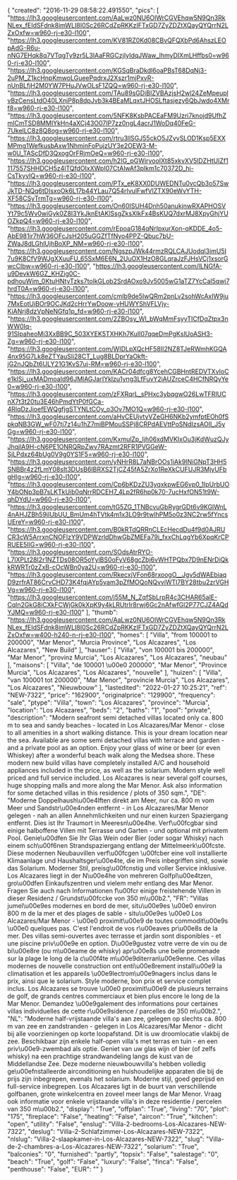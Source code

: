 {
"created": "2016-11-29 08:58:22.491550",
"pics": [
"https://lh3.googleusercontent.com/AaLwz0NU6OlWrCGVEhqw5N9Qn3RkNLex_fEIdSFdnk8imWLI8I0Sc26RCdZpRKKzIFTxGD7ZyZDZtXQayQYQrrN2LZxOxfw=w960-rj-e30-l100",
"https://lh3.googleusercontent.com/KV81RZ0Kd08CBvQFQXbPd6AhszLEOpAdG-R6u-nNG7EHqk8q7VTqgTy9zr5L3IAaFRGCzjIyIdqJWaw_lhmyDIXmLHffbs0=w960-rj-e30-l100",
"https://lh3.googleusercontent.com/KGSqBraDkdl6oaPBsT68DqNj3-2uPM_Z1kcHnpKmwoLGueePqdrxJ2Xszr1mjPxvR-nUnBLfjH2M0YW7PHuJVwOLsF1ZQQ=w960-rj-e30-l100",
"https://lh3.googleusercontent.com/TAu89sGDiBIZVBAzjsH2wl24ZeMpeuplvBzCensLtdO40LXnjP8p8dpJvb3k4BEaMLqxtJHOSLftasjezy6QbJwdo4XMrf8=w960-rj-e30-l100",
"https://lh3.googleusercontent.com/5NFK8KsbPACEaFM9Uzri7knojd9UfhZmICmTSD8MMIYkHn4aXCj43O07IP7zz0ngL4acrJ1WoDq40FeG-7UkelLC8z8Q8og=w960-rj-e30-l100",
"https://lh3.googleusercontent.com/rtru3llSGJ55ckO5JZyvSLOD1Ksp5EXXMPmg1WefkusbAxw1NhminFoPujzUY3e2OEW3-M-w0U_TAScDfD3QxogOrFRjmOeQ=w960-rj-e30-l100",
"https://lh3.googleusercontent.com/h2IG_pGWiryooIXt85xkvXV5lDZHtUlZf1117557SHHDCH5z4lTQfdOIxXWpI07CtAlwAf3pIkm1c70372D_hi-CsTkyvIQ=w960-rj-e30-l100",
"https://lh3.googleusercontent.com/PTx_eK8XX0DUWEDNTu0vcQb3o57SwJkTD-NQq6tDIsxoOk6L17b44YLau7Q54rIvulFwfVlZTX90eWvYTH-XF58CSyTrmTg=w960-rj-e30-l100",
"https://lh3.googleusercontent.com/On60ISUH4Dnh50anukjnwRXAPHOSVYt79c5Wv0wiGyk0Z8I3YkJknEtAKlSsgZksXIkFx4BsKUQ7dxrMJ8XpyGhjYUOZkpQ4=w960-rj-e30-l100",
"https://lh3.googleusercontent.com/rEpoaG184qNrIpxurXon-qKDDE_4o5-AbE981ir7hW36OFcJsH205uGGZfTfNyo4PPZ-Qbuc7bU-ZWaJ8dLGhlUjhBoXP_NM=w960-rj-e30-l100",
"https://lh3.googleusercontent.com/NgszpJWk44rmzRQLCAJUodql3imU5I7u9K8CfV9WJgXXuuFU_65SxM6E6N_2UuOX1HzO8GLqraJzFJHsVCj1xsorGwcCIbw=w960-rj-e30-l100",
"https://lh3.googleusercontent.com/lLNGfA-u9DevkW6GZ_KHZig0C-pdhouWim_0KtuHNtyTzks7tolkGLob2SrdAOxo9Jv5005wG1aTZ7YcCaI5qwj7hrdT0A=w960-rj-e30-l100",
"https://lh3.googleusercontent.com/cmlb9de5IwQRm2pnLv2sohWcAxIW9ju7MxEotUiBOr9OCJKd2cHrrYwDoow-yHUWYShVFLVjy-KiANrj8dzVpNeNGfq1p_fd=w960-rj-e30-l100",
"https://lh3.googleusercontent.com/2ZBOsy_WI_bWqMmFsyyTICfDqZtpx3nWW0Iq-91SIpaheoMi3XxBB9C_503XYEK5TXHKh7KulI07qqeDmPgKslUoASH3-Zg=w960-rj-e30-l100",
"https://lh3.googleusercontent.com/WIDLpXQcHF58II2NZ8TJeRWmhKGQA4nx95G7Lk8eZTYauSli28CT_Lug8BLDprYaOkft-jG2nJQbZt6ULY21G1KvS7uj-RM=w960-rj-e30-l100",
"https://lh3.googleusercontent.com/KACr04dfcg8YcehCGBHntREDVTXvIoCe1klSj_uxMADmoaId96JMlAGJarIYklzu1yng3LfFuvY2iAUZrceC4HCfNRQyYe0=w960-rj-e30-l100",
"https://lh3.googleusercontent.com/zFXRqrL_sPHxc3ybqgwO26LwTFRIUCnX7t3t20tu3E46hPmdYtP0fGCa-4RIqDzJioefEWQgfjgSTYNLtCOy_o3Ov7MO1Q=w960-rj-e30-l100",
"https://lh3.googleusercontent.com/aHvCEUjvtyVZeGH6NKb2ymfptEOh0fSpkqNB3GW_wF07tj7z14u1hZ7miBPMouSSPj8CRPdAEVttPoSNdIzsAOIl_J5yGg=w960-rj-e30-l100",
"https://lh3.googleusercontent.com/KxmulZp_Ijh06xdMVKIxOu3jKdWuzQJyJhqjlA9H-cN6PE1ONRQRpZwv7RAzmt2RFR1PVGGeW-SjLPdxz64bUg0V9g0YS1F5=w960-rj-e30-l100",
"https://lh3.googleusercontent.com/yNHrR8L7aNBrOOs1iAk9INiGNpT3HH5SNBBr4z2fLmY08sIt3DUsB6IBRXS2TjCZ45fA5ZrXo1ReXkCUFUJR3MjyUFbgHlg=w960-rj-e30-l100",
"https://lh3.googleusercontent.com/Cp6bKDzZU3yqxkpwEG6vp0_1IpUrbUOY4bONp3pB7sLKTkUib0qNrrRDCEH7_4Lp2fR6hp0k70-7ucHxfON51t9W-qhDYdU=w960-rj-e30-l100",
"https://lh3.googleusercontent.com/tG5ZG_1TNBcvuGbRygrGDt6v9KGlWnL4nAHJZBh59jIUbUU_BmUm4hTVtk4m1x3LO9r9twlhPM5o0z3NC2rw5fYncsUEreY=w960-rj-e30-l100",
"https://lh3.googleusercontent.com/B0kRTdQRRnCLEcHecdDu4f9d0AJRUCR3cW5ArrxnCNOFlzY9VDPWzrldDhwGbZMEFa79i_fxxChLqgYb6XpqKrCPRUEE5IlG=w960-rj-e30-l100",
"https://lh3.googleusercontent.com/SOdsAtrRYO-L7lXPLt28I2r1NZTDs08OR5oYylBS0oFyV68gcZbj6vWHTPQbx7D9nENrDiQkkRWRTr0zZxB-cOcWBn0ya2U=w960-rj-e30-l100",
"https://lh3.googleusercontent.com/RkecxjVFon68rxoogO__Jgv5dWAEbiaqD9zrfrAT86CrvCHD73K4fqjAYp5vam3pZfMOQoNQvviWTl7BY28tbu2zrVGHVg=w960-rj-e30-l100",
"https://lh3.googleusercontent.com/j55M_N_ZqfSbLrpR4c3CHAR65alE-Cqln2GkG8iCXkFCWjGk0kXpK9y4kLRUtrIr8rwj6Gc2nAfwfGl2P77CJZ4AQdYJMQ=w960-rj-e30-l100"
],
"thumb": "https://lh3.googleusercontent.com/AaLwz0NU6OlWrCGVEhqw5N9Qn3RkNLex_fEIdSFdnk8imWLI8I0Sc26RCdZpRKKzIFTxGD7ZyZDZtXQayQYQrrN2LZxOxfw=w400-h240-n-rj-e30-l100",
"homes": [
"Villa",
"from 100001 to 200000",
"Mar Menor",
"Murcia Province",
"Los Alcazares",
"Los Alcazares",
"New Build"
],
"hauser": [
"Villa",
"von 100001 bis 200000",
"Mar Menor",
"provinz Murcia",
"Los Alcazares",
"Los Alcazares",
"neubau"
],
"maisons": [
"Villa",
"de 100001 \u00e0 200000",
"Mar Menor",
"Province Murcia",
"Los Alcazares",
"Los Alcazares",
"nouvelle"
],
"huizen": [
"Villa",
"van 100001 tot 200000",
"Mar Menor",
"provincie Murcia",
"Los Alcazares",
"Los Alcazares",
"Nieuwbouw"
],
"lastedited": "2022-01-27 10:25:21",
"ref": "NEW-7322",
"price": "162900",
"originalprice": "129900",
"frequency": "sale",
"ptype": "Villa",
"town": "Los Alcazares",
"province": "Murcia",
"location": "Los Alcazares",
"beds": "2",
"baths": "1",
"pool": "private",
"description": "Modern seafront semi detached villas located only ca. 800 m to sea and sandy beaches - located in Los Alcazares/Mar Menor - close to all amenities in a short walking distance. This is your dream location near the sea. Available are some semi detached villas with terrace and garden - and a private pool as an option. Enjoy your glass of wine or beer (or even Whiskey) after a wonderful beach walk along the Medsea shore. These modern new build villas have completely installed A/C and household appliances included in the price, as well as the solarium. Modern style well priced and full service included. Los Alcazares is near several golf courses, huge shopping malls and more along the Mar Menor. Ask also information for some detached villas in this residence / plots of 350 sqm.",
"DE": "Moderne Doppelhaush\u00e4lften direkt am Meer, nur ca. 800 m vom Meer und Sandstr\u00e4nden entfernt - in Los Alcazares/Mar Menor gelegen - nah an allen Annehmlichkeiten und nur einen kurzen Spaziergang entfernt. Dies ist Ihr Traumort in Meeresn\u00e4he. Verf\u00fcgbar sind einige halboffene Villen mit Terrasse und Garten - und optional mit privatem Pool. Genie\u00dfen Sie Ihr Glas Wein oder Bier (oder sogar Whisky) nach einem sch\u00f6nen Strandspaziergang entlang der Mittelmeerk\u00fcste. Diese modernen Neubauvillen verf\u00fcgen \u00fcber eine voll installierte Klimaanlage und Haushaltsger\u00e4te, die im Preis inbegriffen sind, sowie das Solarium. Moderner Stil, preisg\u00fcnstig und voller Service inklusive. Los Alcazares liegt in der N\u00e4he von mehreren Golfpl\u00e4tzen, gro\u00dfen Einkaufszentren und vielem mehr entlang des Mar Menor. Fragen Sie auch nach Informationen f\u00fcr einige freistehende Villen in dieser Residenz / Grundst\u00fccke von 350 m\u00b2.",
"FR": "Villas jumel\u00e9es modernes en bord de mer, situ\u00e9es \u00e0 environ 800 m de la mer et des plages de sable - situ\u00e9es \u00e0 Los Alcazares/Mar Menor - \u00e0 proximit\u00e9 de toutes commodit\u00e9s \u00e0 quelques pas. C'est l'endroit de vos r\u00eaves pr\u00e8s de la mer. Des villas semi-ouvertes avec terrasse et jardin sont disponibles - et une piscine priv\u00e9e en option. D\u00e9gustez votre verre de vin ou de bi\u00e8re (ou m\u00eame de whisky) apr\u00e8s une belle promenade sur la plage le long de la c\u00f4te m\u00e9diterran\u00e9enne. Ces villas modernes de nouvelle construction ont enti\u00e8rement install\u00e9 la climatisation et les appareils \u00e9lectrom\u00e9nagers inclus dans le prix, ainsi que le solarium. Style moderne, bon prix et service complet inclus. Los Alcazares se trouve \u00e0 proximit\u00e9 de plusieurs terrains de golf, de grands centres commerciaux et bien plus encore le long de la Mar Menor. Demandez \u00e9galement des informations pour certaines villas individuelles de cette r\u00e9sidence / parcelles de 350 m\u00b2.",
"NL": "Moderne half-vrijstaande villa's aan zee, gelegen op slechts ca. 800 m van zee en zandstranden - gelegen in Los Alcazares/Mar Menor - dicht bij alle voorzieningen op korte loopafstand. Dit is uw droomlocatie vlakbij de zee. Beschikbaar zijn enkele half-open villa's met terras en tuin - en een priv\u00e9-zwembad als optie. Geniet van uw glas wijn of bier (of zelfs whisky) na een prachtige strandwandeling langs de kust van de Middellandse Zee. Deze moderne nieuwbouwvilla's hebben volledig ge\u00efnstalleerde airconditioning en huishoudelijke apparaten die bij de prijs zijn inbegrepen, evenals het solarium. Moderne stijl, goed geprijsd en full-service inbegrepen. Los Alcazares ligt in de buurt van verschillende golfbanen, grote winkelcentra en zoveel meer langs de Mar Menor. Vraag ook informatie voor enkele vrijstaande villa's in deze residentie / percelen van 350 m\u00b2.",
"display": "True",
"offplan": "True",
"living": "70",
"plot": "175",
"fireplace": "False",
"heating": "False",
"aircon": "True",
"kitchen": "open",
"utility": "False",
"enslug": "Villa-2-bedrooms-Los-Alcazares-NEW-7322",
"deslug": "Villa-2-Schlafzimmer-Los-Alcazares-NEW-7322",
"nlslug": "Villa-2-slaapkamer-in-Los-Alcazares-NEW-7322",
"slug": "Villa-de-2-chambres-a-Los-Alcazares-NEW-7322",
"solarium": "True",
"balconies": "0",
"furnished": "partly",
"topsix": "False",
"salestage": "0",
"beach": "True",
"golf": "False",
"luxury": "False",
"finca": "False",
"penthouse": "False",
"EUR": ""
}